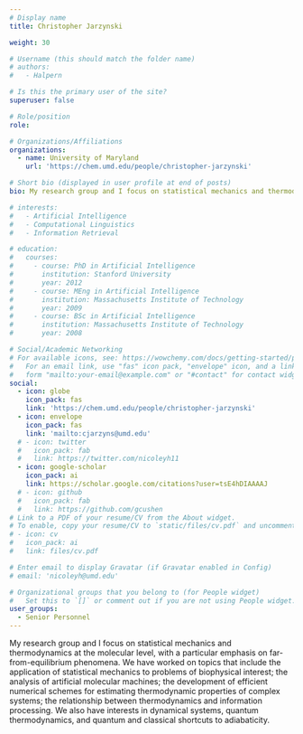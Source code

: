 ```yaml
---
# Display name
title: Christopher Jarzynski

weight: 30

# Username (this should match the folder name)
# authors:
#   - Halpern

# Is this the primary user of the site?
superuser: false

# Role/position
role: 

# Organizations/Affiliations
organizations:
  - name: University of Maryland
    url: 'https://chem.umd.edu/people/christopher-jarzynski'

# Short bio (displayed in user profile at end of posts)
bio: My research group and I focus on statistical mechanics and thermodynamics at the molecular level, with a particular emphasis on far-from-equilibrium phenomena. We have worked on topics that include the application of statistical mechanics to problems of biophysical interest; the analysis of artificial molecular machines; the development of efficient numerical schemes for estimating thermodynamic properties of complex systems; the relationship between thermodynamics and information processing. We also have interests in dynamical systems, quantum thermodynamics, and quantum and classical shortcuts to adiabaticity.

# interests:
#   - Artificial Intelligence
#   - Computational Linguistics
#   - Information Retrieval

# education:
#   courses:
#     - course: PhD in Artificial Intelligence
#       institution: Stanford University
#       year: 2012
#     - course: MEng in Artificial Intelligence
#       institution: Massachusetts Institute of Technology
#       year: 2009
#     - course: BSc in Artificial Intelligence
#       institution: Massachusetts Institute of Technology
#       year: 2008

# Social/Academic Networking
# For available icons, see: https://wowchemy.com/docs/getting-started/page-builder/#icons
#   For an email link, use "fas" icon pack, "envelope" icon, and a link in the
#   form "mailto:your-email@example.com" or "#contact" for contact widget.
social:
  - icon: globe
    icon_pack: fas
    link: 'https://chem.umd.edu/people/christopher-jarzynski'
  - icon: envelope
    icon_pack: fas
    link: 'mailto:cjarzyns@umd.edu'
  # - icon: twitter
  #   icon_pack: fab
  #   link: https://twitter.com/nicoleyh11
  - icon: google-scholar
    icon_pack: ai
    link: https://scholar.google.com/citations?user=tsE4hDIAAAAJ
  # - icon: github
  #   icon_pack: fab
  #   link: https://github.com/gcushen
# Link to a PDF of your resume/CV from the About widget.
# To enable, copy your resume/CV to `static/files/cv.pdf` and uncomment the lines below.
# - icon: cv
#   icon_pack: ai
#   link: files/cv.pdf

# Enter email to display Gravatar (if Gravatar enabled in Config)
# email: 'nicoleyh@umd.edu'

# Organizational groups that you belong to (for People widget)
#   Set this to `[]` or comment out if you are not using People widget.
user_groups:
  - Senior Personnel
---
```


My research group and I focus on statistical mechanics and thermodynamics at the molecular level, with a particular emphasis on far-from-equilibrium phenomena. We have worked on topics that include the application of statistical mechanics to problems of biophysical interest; the analysis of artificial molecular machines; the development of efficient numerical schemes for estimating thermodynamic properties of complex systems; the relationship between thermodynamics and information processing. We also have interests in dynamical systems, quantum thermodynamics, and quantum and classical shortcuts to adiabaticity.
